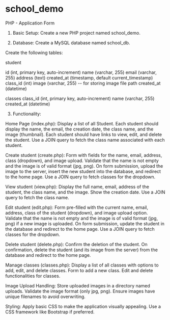 # school_demo
PHP - Application Form
1) Basic Setup: 
Create a new PHP project named school_demo.
 
2) Database: 
Create a MySQL database named school_db.
 
Create the following tables:
 
student
 
id (int, primary key, auto-increment)
name (varchar, 255)
email (varchar, 255)
address (text)
created_at (timestamp, default current_timestamp)
class_id (int)
image (varchar, 255) -- for storing image file path
created_at (datetime)
 
classes
class_id (int, primary key, auto-increment)
name (varchar, 255)
created_at (datetime) 
 
3) Functionality:
 

Home Page (index.php):
Display a list of all Student.
Each student should display the name, the email, the creation date, the class name, and the image (thumbnail).
Each student should have links to view, edit, and delete the student.
Use a JOIN query to fetch the class name associated with each student.
 
Create student (create.php):
Form with fields for the name, email, address, class (dropdown), and image upload.
Validate that the name is not empty and the image is of valid format (jpg, png).
On form submission, upload the image to the server, insert the new student into the database, and redirect to the home page.
Use a JOIN query to fetch classes for the dropdown.
 
View student (view.php): 
Display the full name, email, address of the student, the class name, and the image.
Show the creation date.
Use a JOIN query to fetch the class name.
 
Edit student (edit.php): 
Form pre-filled with the current name, email, address, class of the student (dropdown), and image upload option.
Validate that the name is not empty and the image is of valid format (jpg, png) if a new image is uploaded.
On form submission, update the student in the database and redirect to the home page.
Use a JOIN query to fetch classes for the dropdown.
 
Delete student (delete.php): 
Confirm the deletion of the student.
On confirmation, delete the student (and its image from the server) from the database and redirect to the home page.
 
Manage classes (classes.php): 
Display a list of all classes with options to add, edit, and delete classes.
Form to add a new class.
Edit and delete functionalities for classes.
 
Image Upload Handling: 
Store uploaded images in a directory named uploads.
Validate the image format (only jpg, png).
Ensure images have unique filenames to avoid overwriting.
 
Styling:
Apply basic CSS to make the application visually appealing.
Use a CSS framework like Bootstrap if preferred.
